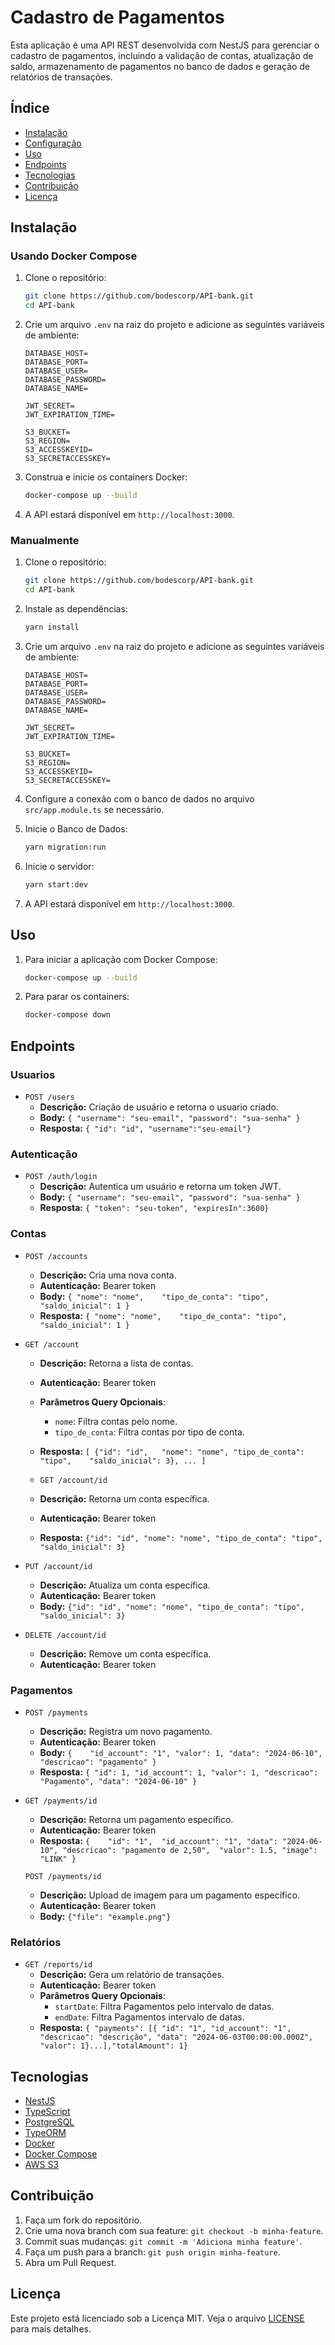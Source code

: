 # Cadastro de Pagamentos

Esta aplicação é uma API REST desenvolvida com NestJS para gerenciar o cadastro de pagamentos, incluindo a validação de contas, atualização de saldo, armazenamento de pagamentos no banco de dados e geração de relatórios de transações.

## Índice

- [Instalação](#instalação)
- [Configuração](#configuração)
- [Uso](#uso)
- [Endpoints](#endpoints)
- [Tecnologias](#tecnologias)
- [Contribuição](#contribuição)
- [Licença](#licença)

## Instalação

### Usando Docker Compose

1. Clone o repositório:

   ```bash
   git clone https://github.com/bodescorp/API-bank.git
   cd API-bank
   ```

2. Crie um arquivo `.env` na raiz do projeto e adicione as seguintes variáveis de ambiente:

   ```env
   DATABASE_HOST=
   DATABASE_PORT=
   DATABASE_USER=
   DATABASE_PASSWORD=
   DATABASE_NAME=

   JWT_SECRET=
   JWT_EXPIRATION_TIME=

   S3_BUCKET=
   S3_REGION=
   S3_ACCESSKEYID=
   S3_SECRETACCESSKEY=
   ```

3. Construa e inicie os containers Docker:

   ```bash
   docker-compose up --build
   ```

4. A API estará disponível em `http://localhost:3000`.

### Manualmente

1. Clone o repositório:

   ```bash
   git clone https://github.com/bodescorp/API-bank.git
   cd API-bank
   ```

2. Instale as dependências:

   ```bash
   yarn install
   ```

3. Crie um arquivo `.env` na raiz do projeto e adicione as seguintes variáveis de ambiente:

   ```env
   DATABASE_HOST=
   DATABASE_PORT=
   DATABASE_USER=
   DATABASE_PASSWORD=
   DATABASE_NAME=

   JWT_SECRET=
   JWT_EXPIRATION_TIME=

   S3_BUCKET=
   S3_REGION=
   S3_ACCESSKEYID=
   S3_SECRETACCESSKEY=
   ```

4. Configure a conexão com o banco de dados no arquivo `src/app.module.ts` se necessário.

5. Inicie o Banco de Dados:

   ```bash
   yarn migration:run
   ```

6. Inicie o servidor:

   ```bash
   yarn start:dev
   ```

7. A API estará disponível em `http://localhost:3000`.

## Uso

1. Para iniciar a aplicação com Docker Compose:

   ```bash
   docker-compose up --build
   ```

2. Para parar os containers:

   ```bash
   docker-compose down
   ```

## Endpoints

### Usuarios

- `POST /users`
  - **Descrição:** Criação de usuário e retorna o usuario criado.
  - **Body:** `{ "username": "seu-email", "password": "sua-senha" }`
  - **Resposta:** `{ "id": "id", "username":"seu-email"}`

### Autenticação

- `POST /auth/login`
  - **Descrição:** Autentica um usuário e retorna um token JWT.
  - **Body:** `{ "username": "seu-email", "password": "sua-senha" }`
  - **Resposta:** `{ "token": "seu-token", "expiresIn":3600}`

### Contas

- `POST /accounts`

  - **Descrição:** Cria uma nova conta.
  - **Autenticação:** Bearer token
  - **Body:** `{ "nome": "nome", 	"tipo_de_conta": "tipo", 	"saldo_inicial": 1 }`
  - **Resposta:** `{ "nome": "nome", 	"tipo_de_conta": "tipo", 	"saldo_inicial": 1 }`

- `GET /account`

  - **Descrição:** Retorna a lista de contas.
  - **Autenticação:** Bearer token
  - **Parâmetros Query Opcionais**:
    - `nome`: Filtra contas pelo nome.
    - `tipo_de_conta`: Filtra contas por tipo de conta.
  - **Resposta:** `[ {"id": "id",	"nome": "nome", "tipo_de_conta": "tipo",	"saldo_inicial": 3}, ... ]`

  - `GET /account/id`
  - **Descrição:** Retorna um conta específica.
  - **Autenticação:** Bearer token
  - **Resposta:** `{"id": "id",	"nome": "nome", "tipo_de_conta": "tipo",	"saldo_inicial": 3}`

- `PUT /account/id`

  - **Descrição:** Atualiza um conta específica.
  - **Autenticação:** Bearer token
  - **Body:** `{"id": "id",	"nome": "nome", "tipo_de_conta": "tipo",	"saldo_inicial": 3}`

- `DELETE /account/id`
  - **Descrição:** Remove um conta específica.
  - **Autenticação:** Bearer token

### Pagamentos

- `POST /payments`

  - **Descrição:** Registra um novo pagamento.
  - **Autenticação:** Bearer token
  - **Body:** `{    "id_account": "1", "valor": 1, "data": "2024-06-10", "descricao": "pagamento" }`
  - **Resposta:** `{ "id": 1, "id_account": 1, "valor": 1, "descricao": "Pagamento", "data": "2024-06-10" }`

- `GET /payments/id`

  - **Descrição:** Retorna um pagamento específico.
  - **Autenticação:** Bearer token
  - **Resposta:** `{ 	"id": "1", 	"id_account": "1", "data": "2024-06-10", "descricao": "pagamento de 2,50",	"valor": 1.5, "image": "LINK" }`

  `POST /payments/id`

  - **Descrição:** Upload de imagem para um pagamento específico.
  - **Autenticação:** Bearer token
  - **Body:** `{"file": "example.png"}`

### Relatórios

- `GET /reports/id`
  - **Descrição:** Gera um relatório de transações.
  - **Autenticação:** Bearer token
  - **Parâmetros Query Opcionais**:
    - `startDate`: Filtra Pagamentos pelo intervalo de datas.
    - `endDate`: Filtra Pagamentos intervalo de datas.
  - **Resposta:** `{ "payments": [{ "id": "1", "id_account": "1", "descricao": "descrição", "data": "2024-06-03T00:00:00.000Z", "valor": 1}...],"totalAmount": 1}`

## Tecnologias

- [NestJS](https://nestjs.com/)
- [TypeScript](https://www.typescriptlang.org/)
- [PostgreSQL](https://www.postgresql.org/)
- [TypeORM](https://typeorm.io/)
- [Docker](https://www.docker.com/)
- [Docker Compose](https://docs.docker.com/compose/)
- [AWS S3](https://docs.aws.amazon.com/s3/)

## Contribuição

1. Faça um fork do repositório.
2. Crie uma nova branch com sua feature: `git checkout -b minha-feature`.
3. Commit suas mudanças: `git commit -m 'Adiciona minha feature'`.
4. Faça um push para a branch: `git push origin minha-feature`.
5. Abra um Pull Request.

## Licença

Este projeto está licenciado sob a Licença MIT. Veja o arquivo [LICENSE](LICENSE) para mais detalhes.
